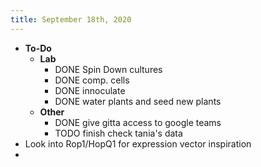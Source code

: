 ```yaml
---
title: September 18th, 2020
---
```


- **To-Do**
	- **Lab**
		- DONE Spin Down cultures
		- DONE comp. cells
		- DONE innoculate
		- DONE water plants and seed new plants
	- **Other**
		- DONE give gitta access to google teams
		- TODO finish check tania's data
- Look into Rop1/HopQ1 for expression vector inspiration
-
